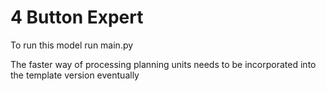 # 4 Button Expert

To run this model run main.py

The faster way of processing planning units needs to be incorporated into the template version eventually
